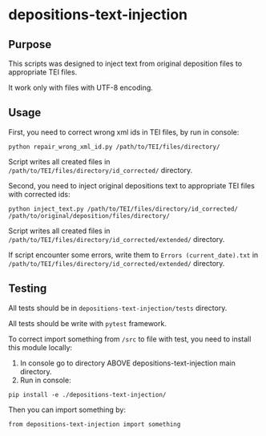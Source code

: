 # depositions-text-injection
## Purpose
This scripts was designed to inject text from original deposition files to appropriate TEI files. 

It work only with files with UTF-8 encoding.

## Usage
First, you need to correct wrong xml ids in TEI files, by run in console:
```
python repair_wrong_xml_id.py /path/to/TEI/files/directory/ 
```
Script writes all created files in `/path/to/TEI/files/directory/id_corrected/` directory.

Second, you need to inject original depositions text to appropriate TEI files with corrected ids:
```
python inject_text.py /path/to/TEI/files/directory/id_corrected/ /path/to/original/deposition/files/directory/
```
Script writes all created files in `/path/to/TEI/files/directory/id_corrected/extended/` directory.

If script encounter some errors, write them to `Errors (current_date).txt` in `/path/to/TEI/files/directory/id_corrected/extended/` directory.

## Testing
All tests should be in `depositions-text-injection/tests` directory.

All tests should be write with `pytest` framework.

To correct import something from `/src` to file with test, you need to install this module locally:
1. In console go to directory ABOVE depositions-text-injection main directory.
2. Run in console:
```
pip install -e ./depositions-text-injection/
```
Then you can import something by:
```
from depositions-text-injection import something
```
